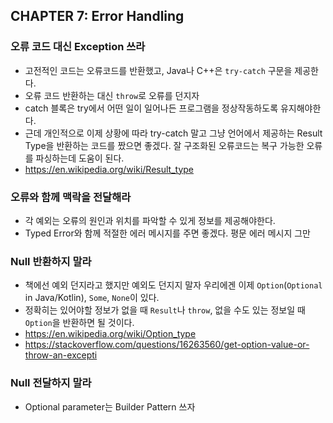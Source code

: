 ## CHAPTER 7: Error Handling
### 오류 코드 대신 Exception 쓰라
* 고전적인 코드는 오류코드를 반환했고, Java나 C++은 `try-catch` 구문을 제공한다.
* 오류 코드 반환하는 대신 `throw`로 오류를 던지자
* catch 블록은 try에서 어떤 일이 일어나든 프로그램을 정상작동하도록 유지해야한다.
* 근데 개인적으로 이제 상황에 따라 try-catch 말고 그냥 언어에서 제공하는 Result Type을 반환하는 코드를 짰으면 좋겠다. 잘 구조화된 오류코드는 복구 가능한 오류를 파싱하는데 도움이 된다.
* https://en.wikipedia.org/wiki/Result_type
### 오류와 함께 맥락을 전달해라
* 각 예외는 오류의 원인과 위치를 파악할 수 있게 정보를 제공해야한다.
* Typed Error와 함께 적절한 에러 메시지를 주면 좋겠다. 평문 에러 메시지 그만
### Null 반환하지 말라
* 책에선 예외 던지라고 했지만 예외도 던지지 말자 우리에겐 이제 `Option`(`Optional` in Java/Kotlin), `Some`, `None`이 있다.
* 정확히는 있어야할 정보가 없을 때 `Result`나 `throw`, 없을 수도 있는 정보일 때 `Option`을 반환하면 될 것이다.
* https://en.wikipedia.org/wiki/Option_type
* https://stackoverflow.com/questions/16263560/get-option-value-or-throw-an-excepti
### Null 전달하지 말라
* Optional parameter는 Builder Pattern 쓰자
